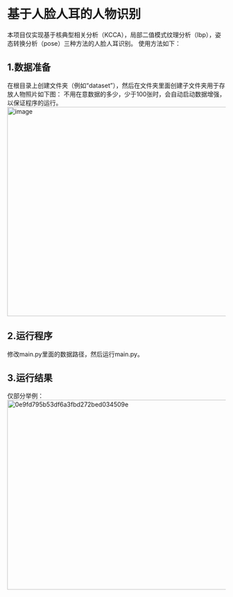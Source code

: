 基于人脸人耳的人物识别
===
本项目仅实现基于核典型相关分析（KCCA），局部二值模式纹理分析（lbp），姿态转换分析（pose）三种方法的人脸人耳识别。
使用方法如下：

1.数据准备
---
在根目录上创建文件夹（例如“dataset”），然后在文件夹里面创建子文件夹用于存放人物照片如下图：
不用在意数据的多少，少于100张时，会自动启动数据增强，以保证程序的运行。
<img width="621" height="483" alt="image" src="https://github.com/user-attachments/assets/09c38002-4263-4b3b-91c2-f57b823fcbcb" />

2.运行程序
---
修改main.py里面的数据路径，然后运行main.py。

3.运行结果
---
仅部分举例：
<img width="690" height="438" alt="0e9fd795b53df6a3fbd272bed034509e" src="https://github.com/user-attachments/assets/3ccff671-3ffa-4077-bc71-bff63ef65692" />

